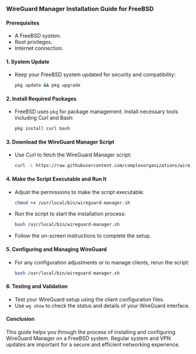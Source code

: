 ### WireGuard Manager Installation Guide for FreeBSD

#### Prerequisites

- A FreeBSD system.
- Root privileges.
- Internet connection.

#### 1. System Update

- Keep your FreeBSD system updated for security and compatibility:
  ```bash
  pkg update && pkg upgrade
  ```

#### 2. Install Required Packages

- FreeBSD uses `pkg` for package management. Install necessary tools including Curl and Bash:
  ```bash
  pkg install curl bash
  ```

#### 3. Download the WireGuard Manager Script

- Use Curl to fetch the WireGuard Manager script:
  ```bash
  curl -L https://raw.githubusercontent.com/complexorganizations/wireguard-manager/main/wireguard-manager.sh -o /usr/local/bin/wireguard-manager.sh
  ```

#### 4. Make the Script Executable and Run It

- Adjust the permissions to make the script executable:
  ```bash
  chmod +x /usr/local/bin/wireguard-manager.sh
  ```
- Run the script to start the installation process:
  ```bash
  bash /usr/local/bin/wireguard-manager.sh
  ```
- Follow the on-screen instructions to complete the setup.

#### 5. Configuring and Managing WireGuard

- For any configuration adjustments or to manage clients, rerun the script:
  ```bash
  bash /usr/local/bin/wireguard-manager.sh
  ```

#### 6. Testing and Validation

- Test your WireGuard setup using the client configuration files.
- Use `wg show` to check the status and details of your WireGuard interface.

#### Conclusion

This guide helps you through the process of installing and configuring WireGuard Manager on a FreeBSD system. Regular system and VPN updates are important for a secure and efficient networking experience.
